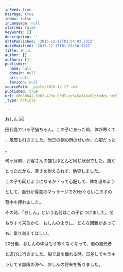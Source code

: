 ```yaml
---
inFeed: true
hasPage: true
inNav: false
inLanguage: null
starred: false
keywords: []
description: ''
datePublished: '2015-12-17T01:54:03.731Z'
dateModified: '2015-12-17T01:53:50.532Z'
title: おしん
author: []
authors: []
publisher:
  name: null
  domain: null
  url: null
  favicon: null
sourcePath: _posts/2015-12-17-.md
published: true
url: 86b8d042-99b3-423e-95d3-ee345af48a61/index.html
_type: Article

---
```

おしん
![](https://the-grid-user-content.s3-us-west-2.amazonaws.com/c5a1db4e-5b01-458a-a289-374be363b790.jpg)

田代島でいる子猫ちゃん。この子にあった時、体が寒くて

、風邪も引きました。当日の朝の雨のせいか。心配だった

。

何ヶ月前、お客さんの猫もほとんど同じ状況でした。歳が

とっただから、寒さを耐えられず、他界しました。

この子も同じようになるか？って心配して、体を温めよう

として、自分が得意のマッサージで20分ぐらいこの子の

背中を擦れました。

その時、「おしん」という名前はこの子につけました。冬

もうすぐ来るから、おしんのように、どんな困難があって

も、乗り越えてほしい。

20分後、おしんの体はもう寒くなくなって、他の観光者

と遊びに行きました。船で島を離れる時、日差しでキラキ

ラしてる無限の海へ、おしんの将来を祈りました。